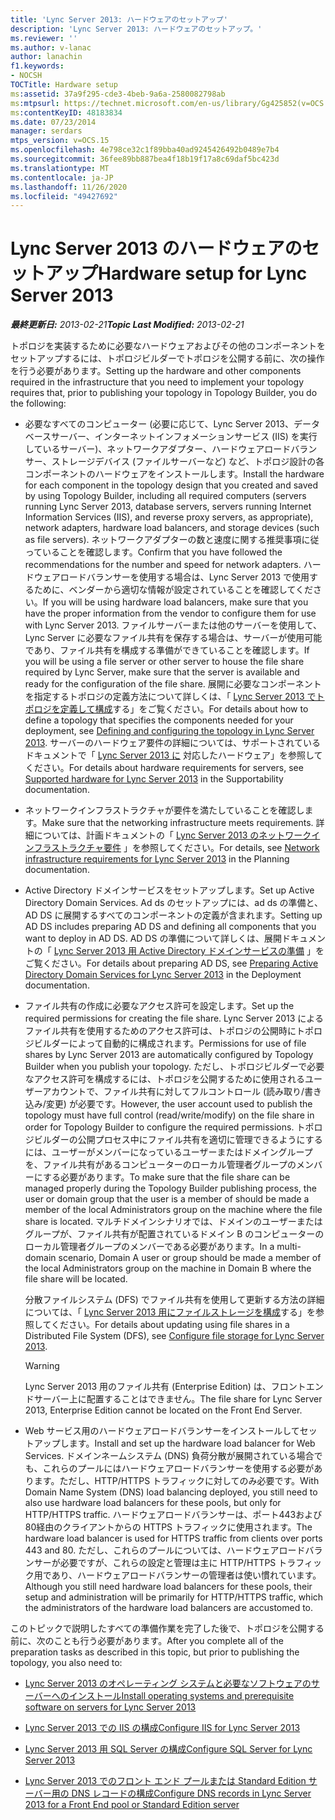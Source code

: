 ```yaml
---
title: 'Lync Server 2013: ハードウェアのセットアップ'
description: 'Lync Server 2013: ハードウェアのセットアップ。'
ms.reviewer: ''
ms.author: v-lanac
author: lanachin
f1.keywords:
- NOCSH
TOCTitle: Hardware setup
ms:assetid: 37a9f295-cde3-4beb-9a6a-2580082798ab
ms:mtpsurl: https://technet.microsoft.com/en-us/library/Gg425852(v=OCS.15)
ms:contentKeyID: 48183834
ms.date: 07/23/2014
manager: serdars
mtps_version: v=OCS.15
ms.openlocfilehash: 4e798ce32c1f89bba40ad9245426492b0489e7b4
ms.sourcegitcommit: 36fee89bb887bea4f18b19f17a8c69daf5bc423d
ms.translationtype: MT
ms.contentlocale: ja-JP
ms.lasthandoff: 11/26/2020
ms.locfileid: "49427692"
---
```

# <a name="hardware-setup-for-lync-server-2013"></a><span data-ttu-id="b7720-103">Lync Server 2013 のハードウェアのセットアップ</span><span class="sxs-lookup"><span data-stu-id="b7720-103">Hardware setup for Lync Server 2013</span></span>

<div data-xmlns="http://www.w3.org/1999/xhtml">

<div class="topic" data-xmlns="http://www.w3.org/1999/xhtml" data-msxsl="urn:schemas-microsoft-com:xslt" data-cs="https://msdn.microsoft.com/">

<div data-asp="https://msdn2.microsoft.com/asp">



</div>

<div id="mainSection">

<div id="mainBody"><span data-ttu-id="b7720-104">

<span> </span></span><span class="sxs-lookup"><span data-stu-id="b7720-104">

<span> </span></span></span>

<span data-ttu-id="b7720-105">_**最終更新日:** 2013-02-21_</span><span class="sxs-lookup"><span data-stu-id="b7720-105">_**Topic Last Modified:** 2013-02-21_</span></span>

<span data-ttu-id="b7720-106">トポロジを実装するために必要なハードウェアおよびその他のコンポーネントをセットアップするには、トポロジビルダーでトポロジを公開する前に、次の操作を行う必要があります。</span><span class="sxs-lookup"><span data-stu-id="b7720-106">Setting up the hardware and other components required in the infrastructure that you need to implement your topology requires that, prior to publishing your topology in Topology Builder, you do the following:</span></span>

  - <span data-ttu-id="b7720-107">必要なすべてのコンピューター (必要に応じて、Lync Server 2013、データベースサーバー、インターネットインフォメーションサービス (IIS) を実行しているサーバー)、ネットワークアダプター、ハードウェアロードバランサー、ストレージデバイス (ファイルサーバーなど) など、トポロジ設計の各コンポーネントのハードウェアをインストールします。</span><span class="sxs-lookup"><span data-stu-id="b7720-107">Install the hardware for each component in the topology design that you created and saved by using Topology Builder, including all required computers (servers running Lync Server 2013, database servers, servers running Internet Information Services (IIS), and reverse proxy servers, as appropriate), network adapters, hardware load balancers, and storage devices (such as file servers).</span></span> <span data-ttu-id="b7720-108">ネットワークアダプターの数と速度に関する推奨事項に従っていることを確認します。</span><span class="sxs-lookup"><span data-stu-id="b7720-108">Confirm that you have followed the recommendations for the number and speed for network adapters.</span></span> <span data-ttu-id="b7720-109">ハードウェアロードバランサーを使用する場合は、Lync Server 2013 で使用するために、ベンダーから適切な情報が設定されていることを確認してください。</span><span class="sxs-lookup"><span data-stu-id="b7720-109">If you will be using hardware load balancers, make sure that you have the proper information from the vendor to configure them for use with Lync Server 2013.</span></span> <span data-ttu-id="b7720-110">ファイルサーバーまたは他のサーバーを使用して、Lync Server に必要なファイル共有を保存する場合は、サーバーが使用可能であり、ファイル共有を構成する準備ができていることを確認します。</span><span class="sxs-lookup"><span data-stu-id="b7720-110">If you will be using a file server or other server to house the file share required by Lync Server, make sure that the server is available and ready for the configuration of the file share.</span></span> <span data-ttu-id="b7720-111">展開に必要なコンポーネントを指定するトポロジの定義方法について詳しくは、「 [Lync Server 2013 でトポロジを定義して構成](lync-server-2013-defining-and-configuring-the-topology.md)する」をご覧ください。</span><span class="sxs-lookup"><span data-stu-id="b7720-111">For details about how to define a topology that specifies the components needed for your deployment, see [Defining and configuring the topology in Lync Server 2013](lync-server-2013-defining-and-configuring-the-topology.md).</span></span> <span data-ttu-id="b7720-112">サーバーのハードウェア要件の詳細については、サポートされているドキュメントで「 [Lync Server 2013 に](lync-server-2013-supported-hardware.md) 対応したハードウェア」を参照してください。</span><span class="sxs-lookup"><span data-stu-id="b7720-112">For details about hardware requirements for servers, see [Supported hardware for Lync Server 2013](lync-server-2013-supported-hardware.md) in the Supportability documentation.</span></span>

  - <span data-ttu-id="b7720-113">ネットワークインフラストラクチャが要件を満たしていることを確認します。</span><span class="sxs-lookup"><span data-stu-id="b7720-113">Make sure that the networking infrastructure meets requirements.</span></span> <span data-ttu-id="b7720-114">詳細については、計画ドキュメントの「 [Lync Server 2013 のネットワークインフラストラクチャ要件](lync-server-2013-network-infrastructure-requirements.md) 」を参照してください。</span><span class="sxs-lookup"><span data-stu-id="b7720-114">For details, see [Network infrastructure requirements for Lync Server 2013](lync-server-2013-network-infrastructure-requirements.md) in the Planning documentation.</span></span>

  - <span data-ttu-id="b7720-115">Active Directory ドメインサービスをセットアップします。</span><span class="sxs-lookup"><span data-stu-id="b7720-115">Set up Active Directory Domain Services.</span></span> <span data-ttu-id="b7720-116">Ad ds のセットアップには、ad ds の準備と、AD DS に展開するすべてのコンポーネントの定義が含まれます。</span><span class="sxs-lookup"><span data-stu-id="b7720-116">Setting up AD DS includes preparing AD DS and defining all components that you want to deploy in AD DS.</span></span> <span data-ttu-id="b7720-117">AD DS の準備について詳しくは、展開ドキュメントの「 [Lync Server 2013 用 Active Directory ドメインサービスの準備](lync-server-2013-preparing-active-directory-domain-services.md) 」をご覧ください。</span><span class="sxs-lookup"><span data-stu-id="b7720-117">For details about preparing AD DS, see [Preparing Active Directory Domain Services for Lync Server 2013](lync-server-2013-preparing-active-directory-domain-services.md) in the Deployment documentation.</span></span>

  - <span data-ttu-id="b7720-118">ファイル共有の作成に必要なアクセス許可を設定します。</span><span class="sxs-lookup"><span data-stu-id="b7720-118">Set up the required permissions for creating the file share.</span></span> <span data-ttu-id="b7720-119">Lync Server 2013 によるファイル共有を使用するためのアクセス許可は、トポロジの公開時にトポロジビルダーによって自動的に構成されます。</span><span class="sxs-lookup"><span data-stu-id="b7720-119">Permissions for use of file shares by Lync Server 2013 are automatically configured by Topology Builder when you publish your topology.</span></span> <span data-ttu-id="b7720-120">ただし、トポロジビルダーで必要なアクセス許可を構成するには、トポロジを公開するために使用されるユーザーアカウントで、ファイル共有に対してフルコントロール (読み取り/書き込み/変更) が必要です。</span><span class="sxs-lookup"><span data-stu-id="b7720-120">However, the user account used to publish the topology must have full control (read/write/modify) on the file share in order for Topology Builder to configure the required permissions.</span></span> <span data-ttu-id="b7720-121">トポロジビルダーの公開プロセス中にファイル共有を適切に管理できるようにするには、ユーザーがメンバーになっているユーザーまたはドメイングループを、ファイル共有があるコンピューターのローカル管理者グループのメンバーにする必要があります。</span><span class="sxs-lookup"><span data-stu-id="b7720-121">To make sure that the file share can be managed properly during the Topology Builder publishing process, the user or domain group that the user is a member of should be made a member of the local Administrators group on the machine where the file share is located.</span></span> <span data-ttu-id="b7720-122">マルチドメインシナリオでは、ドメインのユーザーまたはグループが、ファイル共有が配置されているドメイン B のコンピューターのローカル管理者グループのメンバーである必要があります。</span><span class="sxs-lookup"><span data-stu-id="b7720-122">In a multi-domain scenario, Domain A user or group should be made a member of the local Administrators group on the machine in Domain B where the file share will be located.</span></span>
    
    <span data-ttu-id="b7720-123">分散ファイルシステム (DFS) でファイル共有を使用して更新する方法の詳細については、「 [Lync Server 2013 用にファイルストレージを構成](lync-server-2013-configure-dfs-file-storage.md)する」を参照してください。</span><span class="sxs-lookup"><span data-stu-id="b7720-123">For details about updating using file shares in a Distributed File System (DFS), see [Configure file storage for Lync Server 2013](lync-server-2013-configure-dfs-file-storage.md).</span></span>
    
    <div>
    

    > [!WARNING]  
    > <span data-ttu-id="b7720-124">Lync Server 2013 用のファイル共有 (Enterprise Edition) は、フロントエンドサーバー上に配置することはできません。</span><span class="sxs-lookup"><span data-stu-id="b7720-124">The file share for Lync Server 2013, Enterprise Edition cannot be located on the Front End Server.</span></span>

    
    </div>

  - <span data-ttu-id="b7720-125">Web サービス用のハードウェアロードバランサーをインストールしてセットアップします。</span><span class="sxs-lookup"><span data-stu-id="b7720-125">Install and set up the hardware load balancer for Web Services.</span></span> <span data-ttu-id="b7720-126">ドメインネームシステム (DNS) 負荷分散が展開されている場合でも、これらのプールにはハードウェアロードバランサーを使用する必要があります。ただし、HTTP/HTTPS トラフィックに対してのみ必要です。</span><span class="sxs-lookup"><span data-stu-id="b7720-126">With Domain Name System (DNS) load balancing deployed, you still need to also use hardware load balancers for these pools, but only for HTTP/HTTPS traffic.</span></span> <span data-ttu-id="b7720-127">ハードウェアロードバランサーは、ポート443および80経由のクライアントからの HTTPS トラフィックに使用されます。</span><span class="sxs-lookup"><span data-stu-id="b7720-127">The hardware load balancer is used for HTTPS traffic from clients over ports 443 and 80.</span></span> <span data-ttu-id="b7720-128">ただし、これらのプールについては、ハードウェアロードバランサーが必要ですが、これらの設定と管理は主に HTTP/HTTPS トラフィック用であり、ハードウェアロードバランサーの管理者は使い慣れています。</span><span class="sxs-lookup"><span data-stu-id="b7720-128">Although you still need hardware load balancers for these pools, their setup and administration will be primarily for HTTP/HTTPS traffic, which the administrators of the hardware load balancers are accustomed to.</span></span>

<span data-ttu-id="b7720-129">このトピックで説明したすべての準備作業を完了した後で、トポロジを公開する前に、次のことも行う必要があります。</span><span class="sxs-lookup"><span data-stu-id="b7720-129">After you complete all of the preparation tasks as described in this topic, but prior to publishing the topology, you also need to:</span></span>

  - [<span data-ttu-id="b7720-130">Lync Server 2013 のオペレーティング システムと必要なソフトウェアのサーバーへのインストール</span><span class="sxs-lookup"><span data-stu-id="b7720-130">Install operating systems and prerequisite software on servers for Lync Server 2013</span></span>](lync-server-2013-install-operating-systems-and-prerequisite-software-on-servers.md)

  - [<span data-ttu-id="b7720-131">Lync Server 2013 での IIS の構成</span><span class="sxs-lookup"><span data-stu-id="b7720-131">Configure IIS for Lync Server 2013</span></span>](lync-server-2013-configure-iis.md)

  - [<span data-ttu-id="b7720-132">Lync Server 2013 用 SQL Server の構成</span><span class="sxs-lookup"><span data-stu-id="b7720-132">Configure SQL Server for Lync Server 2013</span></span>](lync-server-2013-configure-sql-server-for-lync-server.md)

  - [<span data-ttu-id="b7720-133">Lync Server 2013 でのフロント エンド プールまたは Standard Edition サーバー用の DNS レコードの構成</span><span class="sxs-lookup"><span data-stu-id="b7720-133">Configure DNS records in Lync Server 2013 for a Front End pool or Standard Edition server</span></span>](lync-server-2013-configure-dns-records-for-a-front-end-pool-or-standard-edition-server.md)

<span data-ttu-id="b7720-134"></div>

<span> </span>

</div>

</div>

</span><span class="sxs-lookup"><span data-stu-id="b7720-134"></div>

<span> </span>

</div>

</div>

</span></span></div>

